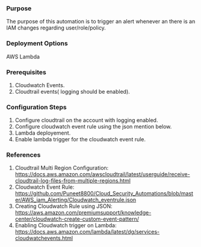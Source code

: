 ### Purpose
 The purpose of this automation is to trigger an alert whenever an there is an IAM changes regarding user/role/policy.

### Deployment Options
AWS Lambda

### Prerequisites
1. Cloudwatch Events.
2. Cloudtrail events( logging should be enabled).

### Configuration Steps
1. Configure cloudtrail on the account with logging enabled.
2. Configure cloudwatch event rule using the json mention below.
3. Lambda deployement.
4. Enable lambda trigger for the cloudwatch event rule.



### References
1. Cloudtrail Multi Region Configuration: https://docs.aws.amazon.com/awscloudtrail/latest/userguide/receive-cloudtrail-log-files-from-multiple-regions.html
2. Cloudwatch Event Rule: https://github.com/Puneet8800/Cloud_Security_Automations/blob/master/AWS_iam_Alerting/Cloudwatch_eventrule.json
3. Creating Cloudwatch Rule using JSON: https://aws.amazon.com/premiumsupport/knowledge-center/cloudwatch-create-custom-event-pattern/
4. Enabling Cloudwatch trigger on Lambda: https://docs.aws.amazon.com/lambda/latest/dg/services-cloudwatchevents.html
